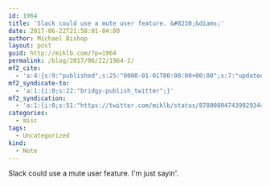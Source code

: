 ```yaml
---
id: 1964
title: 'Slack could use a mute user feature. &#8230;&diams;'
date: 2017-06-22T21:58:01-04:00
author: Michael Bishop
layout: post
guid: http://miklb.com/?p=1964
permalink: /blog/2017/06/22/1964-2/
mf2_cite:
  - 'a:4:{s:9:"published";s:25:"0000-01-01T00:00:00+00:00";s:7:"updated";s:25:"0000-01-01T00:00:00+00:00";s:8:"category";a:1:{i:0;s:0:"";}s:6:"author";a:0:{}}'
mf2_syndicate-to:
  - 'a:1:{i:0;s:22:"bridgy-publish_twitter";}'
mf2_syndication:
  - 'a:1:{i:0;s:51:"https://twitter.com/miklb/status/878008047439929344";}'
categories:
  - misc
tags:
  - Uncategorized
kind:
  - Note
---
```

Slack could use a mute user feature. I'm just sayin'.